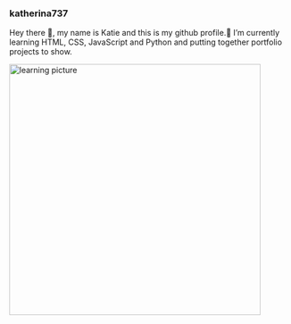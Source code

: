 ### katherina737 
Hey there 👋,
my name is Katie and this is my github profile.🌱 I’m currently learning HTML, CSS, JavaScript and Python and putting together portfolio projects to show.

<img src="https://res.cloudinary.com/people-matters/image/upload/q_auto,f_auto/v1511848673/1511848671.jpg" alt="learning picture" width="450" />



